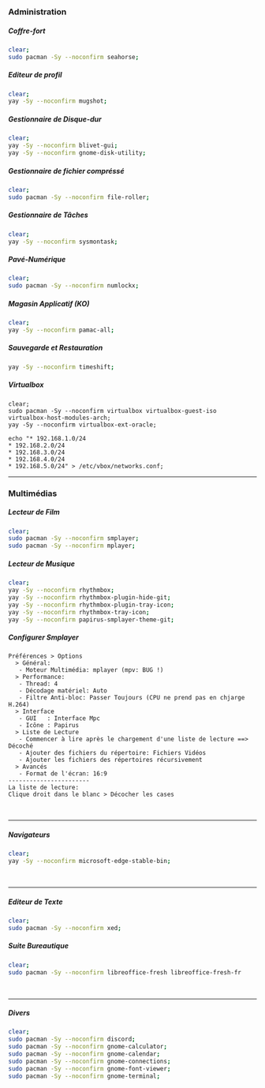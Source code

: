 ### Administration
##### Coffre-fort
```bash
clear;
sudo pacman -Sy --noconfirm seahorse;
```
##### Editeur de profil
```bash
clear;
yay -Sy --noconfirm mugshot;
```
##### Gestionnaire de Disque-dur
```bash
clear;
yay -Sy --noconfirm blivet-gui;
yay -Sy --noconfirm gnome-disk-utility;
```
##### Gestionnaire de fichier compréssé
```bash
clear;
sudo pacman -Sy --noconfirm file-roller;
```
##### Gestionnaire de Tâches
```bash
clear;
yay -Sy --noconfirm sysmontask;
```

##### Pavé-Numérique
```bash
clear;
sudo pacman -Sy --noconfirm numlockx;
```
##### Magasin Applicatif (KO)
```bash
clear;
yay -Sy --noconfirm pamac-all;
```
##### Sauvegarde et Restauration
```bash
yay -Sy --noconfirm timeshift;
```
##### Virtualbox
```
clear;
sudo pacman -Sy --noconfirm virtualbox virtualbox-guest-iso virtualbox-host-modules-arch;
yay -Sy --noconfirm virtualbox-ext-oracle;

echo "* 192.168.1.0/24
* 192.168.2.0/24
* 192.168.3.0/24
* 192.168.4.0/24
* 192.168.5.0/24" > /etc/vbox/networks.conf;
```

------------------------------------------------------------------------------------------------------------------
### Multimédias
##### Lecteur de Film
```bash
clear;
sudo pacman -Sy --noconfirm smplayer;
sudo pacman -Sy --noconfirm mplayer;
```
##### Lecteur de Musique
```bash
clear;
yay -Sy --noconfirm rhythmbox;
yay -Sy --noconfirm rhythmbox-plugin-hide-git;
yay -Sy --noconfirm rhythmbox-plugin-tray-icon;
yay -Sy --noconfirm rhythmbox-tray-icon;
yay -Sy --noconfirm papirus-smplayer-theme-git;
```
##### Configurer Smplayer
```
Préférences > Options
  > Général:
   - Moteur Multimédia: mplayer (mpv: BUG !)
  > Performance:
   - Thread: 4
   - Décodage matériel: Auto
   - Filtre Anti-bloc: Passer Toujours (CPU ne prend pas en chjarge H.264)
  > Interface
   - GUI   : Interface Mpc 
   - Icône : Papirus
  > Liste de Lecture
   - Commencer à lire après le chargement d'une liste de lecture ==> Décoché
   - Ajouter des fichiers du répertoire: Fichiers Vidéos
   - Ajouter les fichiers des répertoires récursivement
  > Avancés
   - Format de l'écran: 16:9
-----------------------
La liste de lecture:
Clique droit dans le blanc > Décocher les cases
```
<br />

------------------------------------------------------------------------------------------------------------------
##### Navigateurs
```bash
clear;
yay -Sy --noconfirm microsoft-edge-stable-bin;
```
<br />

------------------------------------------------------------------------------------------------------------------
##### Editeur de Texte
```bash
clear;
sudo pacman -Sy --noconfirm xed;
```

##### Suite Bureautique
```bash
clear;
sudo pacman -Sy --noconfirm libreoffice-fresh libreoffice-fresh-fr
```
<br />

------------------------------------------------------------------------------------------------------------------

##### Divers
```bash
clear;
sudo pacman -Sy --noconfirm discord;
sudo pacman -Sy --noconfirm gnome-calculator;
sudo pacman -Sy --noconfirm gnome-calendar;
sudo pacman -Sy --noconfirm gnome-connections;
sudo pacman -Sy --noconfirm gnome-font-viewer;
sudo pacman -Sy --noconfirm gnome-terminal;
```
<br />

